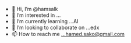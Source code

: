 - 👋 Hi, I’m @hamsalk
- 👀 I’m interested in ...
- 🌱 I’m currently learning ...AI
- 💞️ I’m looking to collaborate on ...edx
- 📫 How to reach me ...hamed.sako@gmail.com

<!---
hamsalk/hamsalk is a ✨ special ✨ repository because its `README.md` (this file) appears on your GitHub profile.
You can click the Preview link to take a look at your changes.
--->
